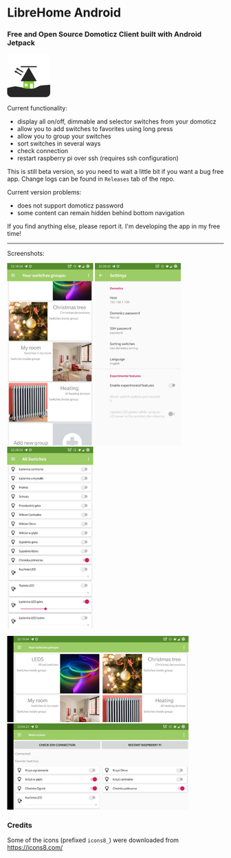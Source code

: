 # LibreHome Android

### Free and Open Source Domoticz Client built with Android Jetpack

<img src=docs/icon.png height=100/>

Current functionality:
 - display all on/off, dimmable and selector switches from your domoticz
 - allow you to add switches to favorites using long press
 - allow you to group your switches
 - sort switches in several ways
 - check connection
 - restart raspberry pi over ssh (requires ssh configuration)

This is still beta version, so you need to wait a little bit if you want a bug free app. Change logs can be found in `Releases` tab of the repo.

Current version problems:
 - does not support domoticz password
 - some content can remain hidden behind bottom navigation

If you find anything else, please report it. I'm developing the app in my free time!

---
Screenshots:

<img src=docs/Screenshot_20191217-221854.webp width=200/> <img src=docs/Screenshot_20191217-222820.webp width=200/> <img src=docs/Screenshot_20191217-222854.webp width=200/>

<img src=docs/Screenshot_20191217-221904.webp height=200/>
<img src=docs/Screenshot_20191217-230423.webp height=200/>

### Credits
Some of the icons (prefixed `icons8_`) were downloaded from https://icons8.com/